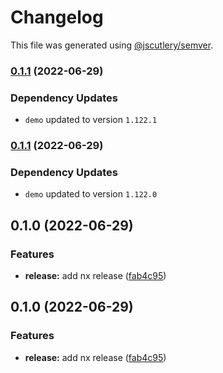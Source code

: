 # Changelog

This file was generated using [@jscutlery/semver](https://github.com/jscutlery/semver).

### [0.1.1](https://github.com/daton89/nx-release-please/compare/demo-e2e-0.1.0...demo-e2e-0.1.1) (2022-06-29)

### Dependency Updates

* `demo` updated to version `1.122.1`
### [0.1.1](https://github.com/daton89/nx-release-please/compare/demo-e2e-0.1.0...demo-e2e-0.1.1) (2022-06-29)

### Dependency Updates

* `demo` updated to version `1.122.0`
## 0.1.0 (2022-06-29)


### Features

* **release:** add nx release ([fab4c95](https://github.com/daton89/nx-release-please/commit/fab4c95e82efb7b60f8f431abdd4f9b156212af1))

## 0.1.0 (2022-06-29)


### Features

* **release:** add nx release ([fab4c95](https://github.com/daton89/nx-release-please/commit/fab4c95e82efb7b60f8f431abdd4f9b156212af1))
